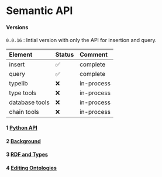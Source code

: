 
# Semantic API

#### Versions

```0.0.16``` : Intial version with only the API for insertion and query.

| Element | Status | Comment |
|:--- |:--- |:--- |
| insert  | ✅ | complete |
| query  | ✅ | complete |
| typelib |   ❌  | in-process |
| type tools | ❌ | in-process |
| database tools | ❌ | in-process |
| chain tools  | ❌ | in-process | 


#### 1 [Python API](python-api.md#python-api-concept)

#### 2 [Background](background.md)

#### 3 [RDF and Types](rdf-and-types.md)

#### 4 [Editing Ontologies](editing-ontologies.md)




